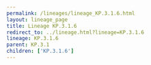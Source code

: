 ```yaml
---
permalink: /lineages/lineage_KP.3.1.6.html
layout: lineage_page
title: Lineage KP.3.1.6
redirect_to: ../lineage.html?lineage=KP.3.1.6
lineage: KP.3.1.6
parent: KP.3.1
children: ['KP.3.1.6']
---
```

